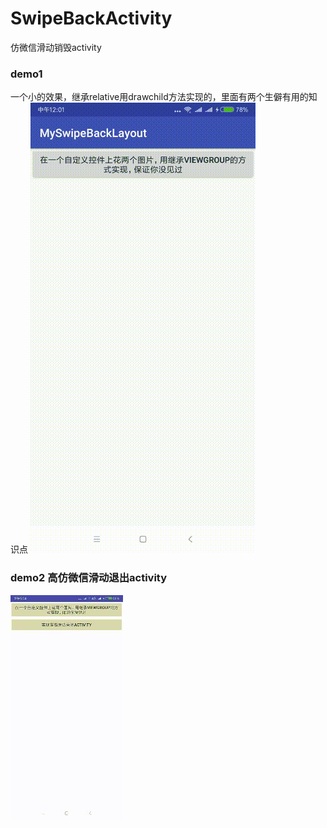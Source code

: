 # SwipeBackActivity
仿微信滑动销毁activity



###  demo1
一个小的效果，继承relative用drawchild方法实现的，里面有两个生僻有用的知识点
![一个小的效果，继承relative用drawchild方法实现的，里面有两个生僻有用的知识点](https://raw.githubusercontent.com/AndroidHomeMage/SwipeBackActivity/master/screen/3E94E3C5930AD90EA372B5EF6EADBA44.gif)


### demo2  高仿微信滑动退出activity

![高仿微信滑动退出activity](https://raw.githubusercontent.com/AndroidHomeMage/SwipeBackActivity/master/screen/%E5%A8%9C%E7%BE%8E.jpg)